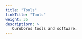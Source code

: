 ```yaml
---
title: "Tools"
linkTitle: "Tools"
weight: 35
descriptiorn: >
   Ouroboros tools and software.
---
```

